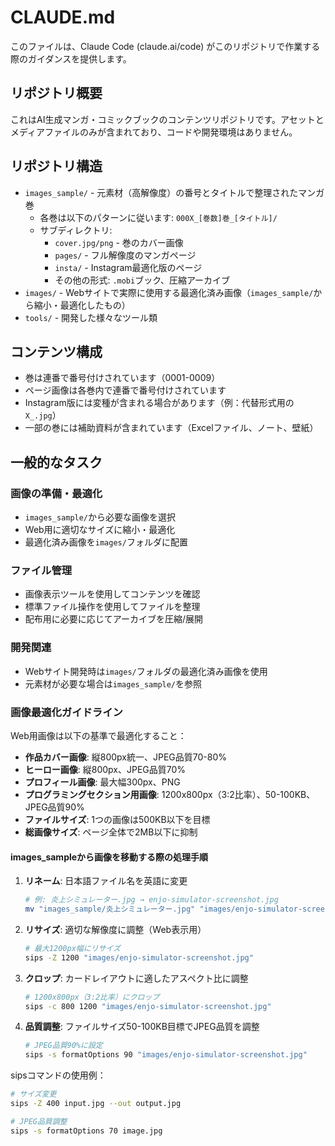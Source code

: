 # CLAUDE.md

このファイルは、Claude Code (claude.ai/code) がこのリポジトリで作業する際のガイダンスを提供します。

## リポジトリ概要

これはAI生成マンガ・コミックブックのコンテンツリポジトリです。アセットとメディアファイルのみが含まれており、コードや開発環境はありません。

## リポジトリ構造

- `images_sample/` - 元素材（高解像度）の番号とタイトルで整理されたマンガ巻
  - 各巻は以下のパターンに従います: `000X_[巻数]巻_[タイトル]/`
  - サブディレクトリ:
    - `cover.jpg/png` - 巻のカバー画像
    - `pages/` - フル解像度のマンガページ
    - `insta/` - Instagram最適化版のページ
    - その他の形式: `.mobi`ブック、圧縮アーカイブ
- `images/` - Webサイトで実際に使用する最適化済み画像（`images_sample/`から縮小・最適化したもの）
- `tools/` - 開発した様々なツール類

## コンテンツ構成

- 巻は連番で番号付けされています（0001-0009）
- ページ画像は各巻内で連番で番号付けされています
- Instagram版には変種が含まれる場合があります（例：代替形式用の`X_.jpg`）
- 一部の巻には補助資料が含まれています（Excelファイル、ノート、壁紙）

## 一般的なタスク

### 画像の準備・最適化
- `images_sample/`から必要な画像を選択
- Web用に適切なサイズに縮小・最適化
- 最適化済み画像を`images/`フォルダに配置

### ファイル管理
- 画像表示ツールを使用してコンテンツを確認
- 標準ファイル操作を使用してファイルを整理
- 配布用に必要に応じてアーカイブを圧縮/展開

### 開発関連
- Webサイト開発時は`images/`フォルダの最適化済み画像を使用
- 元素材が必要な場合は`images_sample/`を参照

### 画像最適化ガイドライン
Web用画像は以下の基準で最適化すること：
- **作品カバー画像**: 縦800px統一、JPEG品質70-80%
- **ヒーロー画像**: 縦800px、JPEG品質70%
- **プロフィール画像**: 最大幅300px、PNG
- **プログラミングセクション用画像**: 1200x800px（3:2比率）、50-100KB、JPEG品質90%
- **ファイルサイズ**: 1つの画像は500KB以下を目標
- **総画像サイズ**: ページ全体で2MB以下に抑制

#### images_sampleから画像を移動する際の処理手順

1. **リネーム**: 日本語ファイル名を英語に変更
   ```bash
   # 例: 炎上シミュレーター.jpg → enjo-simulator-screenshot.jpg
   mv "images_sample/炎上シミュレーター.jpg" "images/enjo-simulator-screenshot.jpg"
   ```

2. **リサイズ**: 適切な解像度に調整（Web表示用）
   ```bash
   # 最大1200px幅にリサイズ
   sips -Z 1200 "images/enjo-simulator-screenshot.jpg"
   ```

3. **クロップ**: カードレイアウトに適したアスペクト比に調整
   ```bash
   # 1200x800px（3:2比率）にクロップ
   sips -c 800 1200 "images/enjo-simulator-screenshot.jpg"
   ```

4. **品質調整**: ファイルサイズ50-100KB目標でJPEG品質を調整
   ```bash
   # JPEG品質90%に設定
   sips -s formatOptions 90 "images/enjo-simulator-screenshot.jpg"
   ```

sipsコマンドの使用例：
```bash
# サイズ変更
sips -Z 400 input.jpg --out output.jpg

# JPEG品質調整
sips -s formatOptions 70 image.jpg
```

